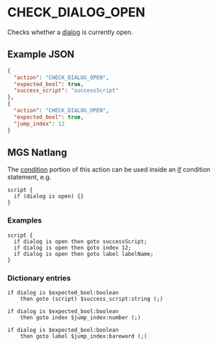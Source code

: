 # CHECK_DIALOG_OPEN

Checks whether a [dialog](../dialogs) is currently open.

## Example JSON

```json
{
  "action": "CHECK_DIALOG_OPEN",
  "expected_bool": true,
  "success_script": "successScript"
},
{
  "action": "CHECK_DIALOG_OPEN",
  "expected_bool": true,
  "jump_index": 12
}
```

## MGS Natlang

The [condition](../actions/conditional_gotos) portion of this action can be used inside an [if](../mgs/advanced_syntax#if-and-else) condition statement, e.g.

```mgs
script {
  if (dialog is open) {}
}
```

### Examples

```mgs
script {
  if dialog is open then goto successScript;
  if dialog is open then goto index 12;
  if dialog is open then goto label labelName;
}
```

### Dictionary entries

```
if dialog is $expected_bool:boolean
    then goto (script) $success_script:string (;)

if dialog is $expected_bool:boolean
    then goto index $jump_index:number (;)

if dialog is $expected_bool:boolean
    then goto label $jump_index:bareword (;)
```
